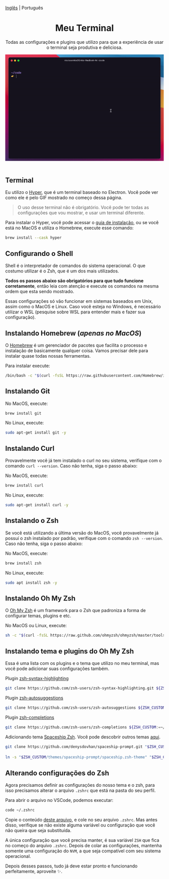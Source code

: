 [Inglês](/README-en.md) | Português

<div align="center">
  <h1>Meu Terminal</h1>
  <p>Todas as configurações e plugins que utilizo para que a experiência de usar o terminal seja produtiva e deliciosa.</p>
  <img src="/.github/demonstration.gif" alt="Demonstração de interações com terminal">
  <br>
  <br>
</div>

## Terminal
Eu utilizo o [Hyper](https://hyper.is), que é um terminal baseado no Electron. Você pode ver como ele é pelo GIF mostrado no começo dessa página.

> O uso desse terminal não é obrigatório. Você pode ter todas as configurações que vou mostrar, e usar um terminal diferente.

Para instalar o Hyper, você pode acessar o [guia de instalação](https://hyper.is/#installation), ou se você está no MacOS e utiliza o Homebrew, execute esse comando:

```bash
brew install --cask hyper
```

## Configurando o Shell
Shell é o interpretador de comandos do sistema operacional. O que costumo utilizar é o Zsh, que é um dos mais utilizados.

**Todos os passos abaixo são obrigatórios para que tudo funcione corretamente**, então leia com atenção e execute os comandos na mesma ordem que esta sendo mostrado.

Essas configurações só vão funcionar em sistemas baseados em Unix, assim como o MacOS e Linux. Caso você esteja no Windows, é necessário utilizar o WSL (pesquise sobre WSL para entender mais e fazer sua configuração).

## Instalando Homebrew (*apenas no MacOS*)
O [Homebrew](https://brew.sh) é um gerenciador de pacotes que facilita o processo e instalação de basicamente qualquer coisa. Vamos precisar dele para instalar quase todas nossas ferramentas.

Para instalar execute:
```bash
/bin/bash -c "$(curl -fsSL https://raw.githubusercontent.com/Homebrew/install/HEAD/install.sh)"
```

## Instalando Git
No MacOS, execute:
```bash
brew install git
```

No Linux, execute:
```bash
sudo apt-get install git -y
```

## Instalando Curl
Provavelmente você já tem instalado o curl no seu sistema, verifique com o comando `curl --version`. Caso não tenha, siga o passo abaixo:

No MacOS, execute:
```bash
brew install curl
```

No Linux, execute:
```bash
sudo apt-get install curl -y
```

## Instalando o Zsh
Se você está utilizando a última versão do MacOS, você provavelmente já possuí o zsh instalado por padrão, verifique com o comando `zsh --version`. Caso não tenha, siga o passo abaixo:

No MacOS, execute:
```bash
brew install zsh
```

No Linux, execute:
```bash
sudo apt install zsh -y
```

## Instalando Oh My Zsh
O [Oh My Zsh](https://ohmyz.sh) é um framework para o Zsh que padroniza a forma de configurar temas, plugins e etc.

No MacOS ou Linux, execute:
```bash
sh -c "$(curl -fsSL https://raw.github.com/ohmyzsh/ohmyzsh/master/tools/install.sh)"
```

## Instalando tema e plugins do Oh My Zsh
Essa é uma lista com os plugins e o tema que utilizo no meu terminal, mas você pode adicionar suas configurações também. 

Plugin [zsh-syntax-highlighting](https://github.com/zsh-users/zsh-syntax-highlighting)
```bash
git clone https://github.com/zsh-users/zsh-syntax-highlighting.git ${ZSH_CUSTOM:-~/.oh-my-zsh/custom}/plugins/zsh-syntax-highlighting
```

Plugin [zsh-autosuggestions](https://github.com/zsh-users/zsh-autosuggestions)
```bash
git clone https://github.com/zsh-users/zsh-autosuggestions ${ZSH_CUSTOM:-~/.oh-my-zsh/custom}/plugins/zsh-autosuggestions
```

Plugin [zsh-completions](https://github.com/zsh-users/zsh-completions)
```bash
git clone https://github.com/zsh-users/zsh-completions ${ZSH_CUSTOM:=~/.oh-my-zsh/custom}/plugins/zsh-completions
```

Adicionando tema [Spaceship Zsh](https://github.com/denysdovhan/spaceship-prompt). Você pode descobrir outros temas [aqui](https://github.com/ohmyzsh/ohmyzsh/wiki/Themes).
```bash
git clone https://github.com/denysdovhan/spaceship-prompt.git "$ZSH_CUSTOM/themes/spaceship-prompt"

ln -s "$ZSH_CUSTOM/themes/spaceship-prompt/spaceship.zsh-theme" "$ZSH_CUSTOM/themes/spaceship.zsh-theme"
```

## Alterando configurações do Zsh
Agora precisamos definir as configurações do nosso tema e o zsh, para isso precisamos alterar o arquivo `.zshrc` que está na pasta do seu perfil.

Para abrir o arquivo no VSCode, podemos executar:
```bash
code ~/.zshrc
```

Copie o conteúdo [deste arquivo](/zshrc-configurations.txt), e cole no seu arquivo `.zshrc`. Mas antes disso, verifique se não existe alguma variável ou configuração que você não queira que seja substituída.

A única configuração que você precisa manter, é sua variável `ZSH` que fica no começo do arquivo `.zshrc`. Depois de colar as configurações, mantenha somente uma configuração do `NVM`, a que seja compatível com seu sistema operacional.

Depois desses passos, tudo já deve estar pronto e funcionando perfeitamente, aproveite ✨.